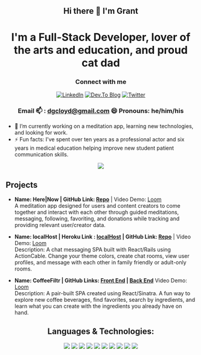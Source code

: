 <div align="center">

## Hi there 👋 I'm Grant 
# I'm a Full-Stack Developer, lover of the arts and education, and proud cat dad 
</div>

<!--
**GrantCloyd/GrantCloyd** is a ✨ _special_ ✨ repository because its `README.md` (this file) appears on your GitHub profile.

Here are some ideas to get you started:

- 🔭 I’m currently working on a meditation app.
- 🌱 I’m currently learning redux 
- 👯 I’m looking to collaborate on ...
- 🤔 I’m looking for help with ...
- 💬 Ask me about ...
- 📫 How to reach me: https://www.linkedin.com/in/grant-cloyd/ && https://twitter.com/grantcloyd1
- 😄 Pronouns: he/him 
- ⚡ Fun fact: ...
-->

<div align="center">

### Connect with me

 [![LinkedIn](https://img.shields.io/badge/LinkedIn-0077B5?style=for-the-badge&logo=linkedin&logoColor=white)](https://www.linkedin.com/in/grant-cloyd/)        [![Dev.To Blog](https://img.shields.io/badge/dev.to-0A0A0A?style=for-the-badge&logo=devdotto&logoColor=white)](https://dev.to/grantcloyd)          [![Twitter](https://img.shields.io/badge/Twitter-1DA1F2?style=for-the-badge&logo=twitter&logoColor=white)](https://twitter.com/grantcloyd1)

### Email 📫 : dgcloyd@gmail.com  😄 Pronouns: he/him/his

  <div align="left">

* 🔭 I’m currently working on a meditation app, learning new technologies, and looking for work.
* ⚡ Fun facts: I've spent over ten years as a professional actor and six years in medical education helping improve new student patient communication skills.  
</div>


<img src="https://github-readme-stats.vercel.app/api?username=grantcloyd" /> <br  />

 <div align="left">

## Projects
 * **Name: Here|Now | GitHub Link: [Repo](https://github.com/GrantCloyd/MedApp)**  | Video Demo: [Loom](https://www.loom.com/share/f1e48e24326e485a839bc9eba9210ba3) <br /> A meditation app designed for users and content creators to come together and interact with each other through guided meditations, messaging, following, favoriting, and donations while tracking and providing relevant user/creator data.  

  * **Name: localHost | Heroku Link : [localHost](https://localhostchats.herokuapp.com/) | GitHub Link: [Repo](https://github.com/GrantCloyd/Msgr-app)** | Video Demo: [Loom](https://www.loom.com/share/9e68ef46f421494886655e5b6ae1e387) <br />
  Description: A chat messaging SPA built with React/Rails using ActionCable. Change your theme colors, create chat rooms, view user profiles, and message with each other in family friendly or adult-only rooms. 
  * **Name: CoffeeFiltr | GitHub Links: [Front End](https://github.com/Anchobies/CoffeeFiltr--Front-End)  | [Back End](https://github.com/Anchobies/CoffeeFiltr-Backend)** Video Demo: [Loom](https://www.loom.com/share/bcf5a5b7a72b4351b68ba28742690742) <br />
  Description: A pair-built SPA created using React/Sinatra. A fun way to explore new coffee beverages, find favorites, search by ingredients, and learn what you can create with the ingredients you already have on hand.  

</div>

## Languages & Technologies: 

<img src="https://img.shields.io/badge/React-20232A?style=for-the-badge&logo=react&logoColor=61DAFB" /> <img src="https://img.shields.io/badge/Ruby_on_Rails-CC0000?style=for-the-badge&logo=ruby-on-rails&logoColor=white" /> <img src="https://img.shields.io/badge/JavaScript-323330?style=for-the-badge&logo=javascript&logoColor=F7DF1E" /> <img src="https://img.shields.io/badge/Ruby-CC342D?style=for-the-badge&logo=ruby&logoColor=white" /> <img src="https://img.shields.io/badge/Redux-593D88?style=for-the-badge&logo=redux&logoColor=white" /> <img src="https://img.shields.io/badge/Material--UI-0081CB?style=for-the-badge&logo=material-ui&logoColor=white" /> <img src="https://img.shields.io/badge/PostgreSQL-316192?style=for-the-badge&logo=postgresql&logoColor=white" />
 <img src="https://img.shields.io/badge/React_Router-CA4245?style=for-the-badge&logo=react-router&logoColor=white" /> <img src="https://img.shields.io/badge/HTML-239120?style=for-the-badge&logo=html5&logoColor=white" /> <img src="https://img.shields.io/badge/CSS3-1572B6?style=for-the-badge&logo=css3&logoColor=white" />



</div>
